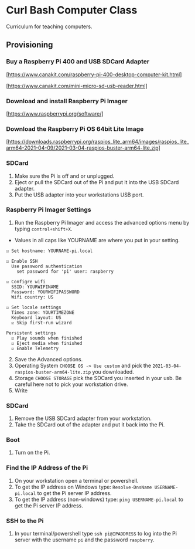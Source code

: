 # Curl Bash Computer Class
Curriculum for teaching computers.

## Provisioning

### Buy a Raspberry Pi 400 and USB SDCard Adapter

[https://www.canakit.com/raspberry-pi-400-desktop-computer-kit.html]

[https://www.canakit.com/mini-micro-sd-usb-reader.html]

### Download and install Raspberry Pi Imager

[https://www.raspberrypi.org/software/]

### Download the Raspberry Pi OS 64bit Lite Image

[https://downloads.raspberrypi.org/raspios_lite_arm64/images/raspios_lite_arm64-2021-04-09/2021-03-04-raspios-buster-arm64-lite.zip]

### SDCard

1. Make sure the Pi is off and or unplugged.
1. Eject or pull the SDCard out of the Pi and put it into the USB SDCard adapter.
2. Put the USB adapter into your workstations USB port.

### Raspberry Pi Imager Settings

1. Run the Raspberry Pi Imager and access the advanced options menu by typing `control+shift+X`.

* Values in all caps like YOURNAME are where you put in your setting.

```
☑ Set hostname: YOURNAME-pi.local

☑ Enable SSH
  Use password authentication
    set password for 'pi' user: raspberry

☑ Configre wifi
  SSID: YOURWIFINAME
  Password: YOURWIFIPASSWORD
  Wifi country: US

☑ Set locale settings
  Times zone: YOURTIMEZONE
  Keyboard layout: US
  ☑ Skip first-run wizard

Persistent settings
  ☑ Play sounds when finished
  ☑ Eject media when finished
  ☑ Enable Telemetry
```
2. Save the Advanced options.
3. Operating System `CHOOSE OS -> Use custom` and pick the `2021-03-04-raspios-buster-arm64-lite.zip` you downloaded.
4. Storage `CHOOSE STORAGE` pick the SDCard you inserted in your usb. Be careful here not to pick your workstation drive.
5. Write

### SDCard

1. Remove the USB SDCard adapter from your workstation.
2. Take the SDCard out of the adapter and put it back into the Pi.

### Boot
1. Turn on the Pi.

### Find the IP Address of the Pi

1. On your workstation open a terminal or powershell.
2. To get the IP address on Windows type: `Resolve-DnsName USERNAME-pi.local` to get the Pi server IP address.
3. To get the IP address (non-windows) type: `ping USERNAME-pi.local` to get the Pi server IP address.

### SSH to the Pi

1. In your terminal/powershell type `ssh pi@IPADDRESS` to log into the Pi server with the username `pi` and the password `raspberry`.